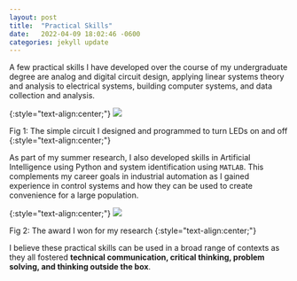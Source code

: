 ```yaml
---
layout: post
title:  "Practical Skills"
date:   2022-04-09 18:02:46 -0600
categories: jekyll update
---
```


A few practical skills I have developed over the course of my undergraduate degree are analog and digital circuit design, applying linear systems theory and analysis to electrical systems, building computer systems, and data collection and analysis. 

{:style="text-align:center;"}
<img src="{{site.baseurl}}/assets/img/PS1.jpeg">

Fig 1: The simple circuit I designed and programmed to turn LEDs on and off
{:style="text-align:center;"}

As part of my summer research, I also developed skills in Artificial Intelligence using Python and system identification using `MATLAB`. This complements my career goals in industrial automation as I gained experience in control systems and how they can be used to create convenience for a large population. 

{:style="text-align:center;"}
<img src="{{site.baseurl}}/assets/img/PS2.png">

Fig 2: The award I won for my research
{:style="text-align:center;"}

I believe these practical skills can be used in a broad range of contexts as they all fostered **technical communication, critical thinking, problem solving, and thinking outside the box**.
